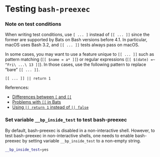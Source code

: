Testing `bash-preexec`
======================

### Note on test conditions

When writing test conditions, use `[ ... ]` instead of `[[ ... ]]` since the
former are supported by Bats on Bash versions before 4.1. In particular, macOS
uses Bash 3.2, and `[[ ... ]]` tests always pass on macOS.

In some cases, you may want to use a feature unique to `[[ ... ]]` such as
pattern matching (`[[ $name = a* ]]`) or regular expressions (`[[ $(date) =~
^Fri\ ...\ 13 ]]`). In those cases, use the following pattern to replace “bare”
`[[ ... ]]`.

```
[[ ... ]] || return 1
```

References:
* [Differences between `[` and `[[`](http://mywiki.wooledge.org/BashFAQ/031)
* [Problems with `[[` in Bats](https://github.com/sstephenson/bats/issues/49)
* [Using `|| return 1` instead of `|| false`](https://github.com/bats-core/bats-core/commit/e5695a673faad4d4d33446ed5c99d70dbfa6d8be)


### Set variable `__bp_inside_test` to test bash-preexec

By default, bash-preexec is disabled in a non-interactive shell.  However, to
test bash-preexec in non-interactive shells, one needs to enable bash-preexec
by setting variable `__bp_inside_test` to a non-empty string.

```bash
__bp_inside_test=yes
```
